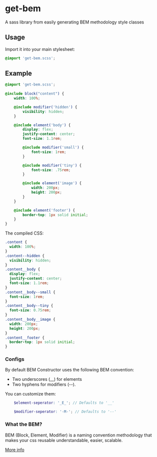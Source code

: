 # get-bem

A sass library from easily generating BEM methodology style classes


## Usage
Import it into your main stylesheet:

````scss
@import 'get-bem.scss';
````


## Example
````scss
@import 'get-bem.scss';
 
@include block("content") {
    width: 100%;

    @include modifier('hidden') {
        visibility: hidden;
    }

    @include element('body') { 
        display: flex;
        justify-content: center;
        font-size: 1.1rem;

        @include modifier('small') {
            font-size: 1rem;
        }

        @include modifier('tiny') {
            font-size: .75rem;
        }

        @include element('image') { 
            width: 200px;
            height: 200px;
        }
    }

    @include element('footer') {
        border-top: 1px solid initial;
    }
}
````

The compiled CSS:

````css
.content {
  width: 100%;
}
.content--hidden {
  visibility: hidden;
}
.content__body {
  display: flex;
  justify-content: center;
  font-size: 1.1rem;
}
.content__body--small {
  font-size: 1rem;
}
.content__body--tiny {
  font-size: 0.75rem;
}
.content__body__image {
  width: 200px;
  height: 200px;
}
.content__footer {
  border-top: 1px solid initial;
}

````

### Configs

By default BEM Constructor uses the following BEM convention:
- Two underscores (__) for elements
- Two hyphens for modifiers (--).

You can customize them:
````scss
    $element-seperator: '_E_'; // Defaults to '__'

    $modifier-seperator: '-M-'; // Defaults to '--'
````

### What the BEM?
BEM (Block, Element, Modifier) is a naming convention methodology that makes your css reusable understandable, easier, scalable.

[More info](http://getbem.com/)
